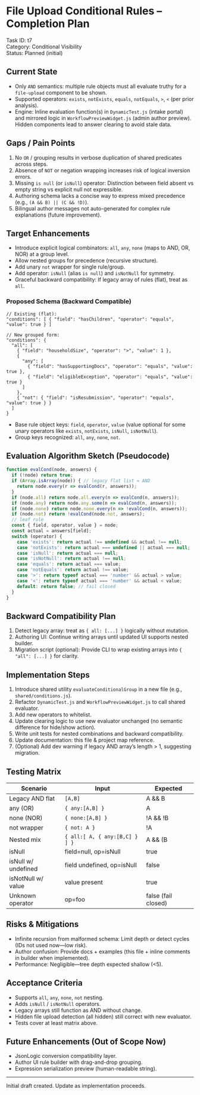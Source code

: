 # File Upload Conditional Rules – Completion Plan

Task ID: t7  
Category: Conditional Visibility  
Status: Planned (initial)

## Current State
- Only `AND` semantics: multiple rule objects must all evaluate truthy for a `file-upload` component to be shown.
- Supported operators: `exists`, `notExists`, `equals`, `notEquals`, `>`, `<` (per prior analysis).
- Engine: Inline evaluation function(s) in `DynamicTest.js` (intake portal) and mirrored logic in `WorkflowPreviewWidget.js` (admin author preview). Hidden components lead to answer clearing to avoid stale data.

## Gaps / Pain Points
1. No `OR` / grouping results in verbose duplication of shared predicates across steps.
2. Absence of `NOT` or negation wrapping increases risk of logical inversion errors.
3. Missing `is null` (or `isNull`) operator: Distinction between field absent vs empty string vs explicit null not expressible.
4. Authoring schema lacks a concise way to express mixed precedence (e.g., `(A && B) || (C && !D)`).
5. Bilingual author messages not auto-generated for complex rule explanations (future improvement).

## Target Enhancements
- Introduce explicit logical combinators: `all`, `any`, `none` (maps to AND, OR, NOR) at a group level.
- Allow nested groups for precedence (recursive structure).
- Add unary `not` wrapper for single rule/group.
- Add operator: `isNull` (alias `is null`) and `isNotNull` for symmetry.
- Graceful backward compatibility: If legacy array of rules (flat), treat as `all`.

### Proposed Schema (Backward Compatible)
```jsonc
// Existing (flat):
"conditions": [ { "field": "hasChildren", "operator": "equals", "value": true } ]

// New grouped form:
"conditions": {
  "all": [
    { "field": "householdSize", "operator": ">", "value": 1 },
    {
      "any": [
        { "field": "hasSupportingDocs", "operator": "equals", "value": true },
        { "field": "eligibleException", "operator": "equals", "value": true }
      ]
    },
    { "not": { "field": "isResubmission", "operator": "equals", "value": true } }
  ]
}
```
- Base rule object keys: `field`, `operator`, `value` (value optional for some unary operators like `exists`, `notExists`, `isNull`, `isNotNull`).
- Group keys recognized: `all`, `any`, `none`, `not`.

## Evaluation Algorithm Sketch (Pseudocode)
```js
function evalCond(node, answers) {
  if (!node) return true;
  if (Array.isArray(node)) { // legacy flat list = AND
    return node.every(r => evalCond(r, answers));
  }
  if (node.all) return node.all.every(n => evalCond(n, answers));
  if (node.any) return node.any.some(n => evalCond(n, answers));
  if (node.none) return node.none.every(n => !evalCond(n, answers));
  if (node.not) return !evalCond(node.not, answers);
  // leaf rule
  const { field, operator, value } = node;
  const actual = answers[field];
  switch (operator) {
    case 'exists': return actual !== undefined && actual !== null;
    case 'notExists': return actual === undefined || actual === null;
    case 'isNull': return actual === null;
    case 'isNotNull': return actual !== null;
    case 'equals': return actual === value;
    case 'notEquals': return actual !== value;
    case '>': return typeof actual === 'number' && actual > value;
    case '<': return typeof actual === 'number' && actual < value;
    default: return false; // fail closed
  }
}
```

## Backward Compatibility Plan
1. Detect legacy array: treat as `{ all: [...] }` logically without mutation.
2. Authoring UI: Continue writing arrays until updated UI supports nested builder.
3. Migration script (optional): Provide CLI to wrap existing arrays into `{ "all": [...] }` for clarity.

## Implementation Steps
1. Introduce shared utility `evaluateConditionalGroup` in a new file (e.g., `shared/conditions.js`).
2. Refactor `DynamicTest.js` and `WorkflowPreviewWidget.js` to call shared evaluator.
3. Add new operators to whitelist.
4. Update clearing logic to use new evaluator unchanged (no semantic difference for hide/show action).
5. Write unit tests for nested combinations and backward compatibility.
6. Update documentation: this file & project map reference.
7. (Optional) Add dev warning if legacy AND array’s length > 1, suggesting migration.

## Testing Matrix
| Scenario | Input | Expected |
|----------|-------|----------|
| Legacy AND flat | `[A,B]` | A && B |
| any (OR) | `{ any:[A,B] }` | A || B |
| none (NOR) | `{ none:[A,B] }` | !A && !B |
| not wrapper | `{ not: A }` | !A |
| Nested mix | `{ all:[ A, { any:[B,C] } ] }` | A && (B || C) |
| isNull | field=null, op=isNull | true |
| isNull w/ undefined | field undefined, op=isNull | false |
| isNotNull w/ value | value present | true |
| Unknown operator | op=foo | false (fail closed) |

## Risks & Mitigations
- Infinite recursion from malformed schema: Limit depth or detect cycles (IDs not used now—low risk).
- Author confusion: Provide docs + examples (this file + inline comments in builder when implemented).
- Performance: Negligible—tree depth expected shallow (<5).

## Acceptance Criteria
- Supports `all`, `any`, `none`, `not` nesting.
- Adds `isNull` / `isNotNull` operators.
- Legacy arrays still function as AND without change.
- Hidden file upload detection (all hidden) still correct with new evaluator.
- Tests cover at least matrix above.

## Future Enhancements (Out of Scope Now)
- JsonLogic conversion compatibility layer.
- Author UI rule builder with drag-and-drop grouping.
- Expression serialization preview (human-readable string).

---
Initial draft created. Update as implementation proceeds.
